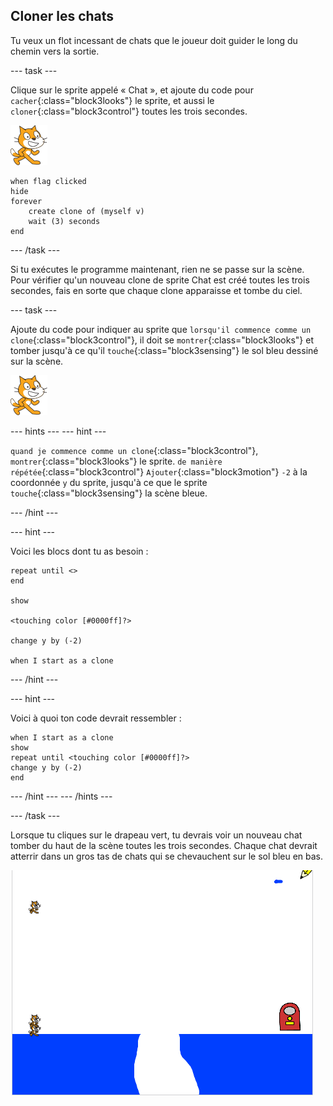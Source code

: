 ## Cloner les chats

Tu veux un flot incessant de chats que le joueur doit guider le long du chemin vers la sortie.

--- task ---

Clique sur le sprite appelé « Chat », et ajoute du code pour `cacher`{:class="block3looks"} le sprite, et aussi le `cloner`{:class="block3control"} toutes les trois secondes.

![Sprite Chat](images/cat-sprite.png)

```blocks3
when flag clicked
hide
forever
    create clone of (myself v)
    wait (3) seconds
end
```

--- /task ---

Si tu exécutes le programme maintenant, rien ne se passe sur la scène. Pour vérifier qu'un nouveau clone de sprite Chat est créé toutes les trois secondes, fais en sorte que chaque clone apparaisse et tombe du ciel.

--- task ---

Ajoute du code pour indiquer au sprite que `lorsqu'il commence comme un clone`{:class="block3control"}, il doit se `montrer`{:class="block3looks"} et tomber jusqu'à ce qu'il `touche`{:class="block3sensing"} le sol bleu dessiné sur la scène.

![Sprite Chat](images/cat-sprite.png)

--- hints --- --- hint ---

`quand je commence comme un clone`{:class="block3control"}, `montrer`{:class="block3looks"} le sprite. `de manière répétée`{:class="block3control"} `Ajouter`{:class="block3motion"} `-2` à la coordonnée `y` du sprite, jusqu'à ce que le sprite `touche`{:class="block3sensing"} la scène bleue.

--- /hint ---

--- hint ---

Voici les blocs dont tu as besoin :

```blocks3
repeat until <>
end

show

<touching color [#0000ff]?>

change y by (-2)

when I start as a clone
```

--- /hint ---

--- hint ---

Voici à quoi ton code devrait ressembler :

```blocks3
when I start as a clone
show
repeat until <touching color [#0000ff]?>
change y by (-2)
end
```

--- /hint --- --- /hints ---

--- /task ---

Lorsque tu cliques sur le drapeau vert, tu devrais voir un nouveau chat tomber du haut de la scène toutes les trois secondes. Chaque chat devrait atterrir dans un gros tas de chats qui se chevauchent sur le sol bleu en bas.

![Chats qui tombent](images/falling-cats.png)